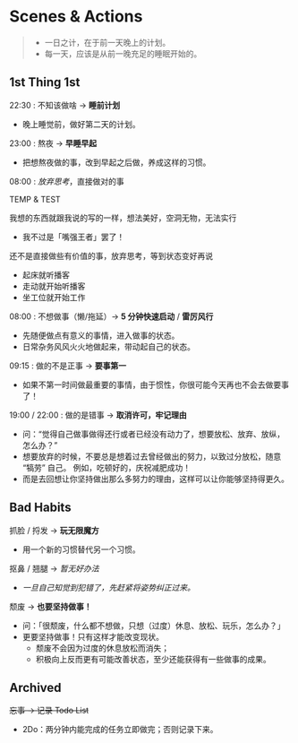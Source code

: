 # Scenes & Actions

> - 一日之计，在于前一天晚上的计划。
> - 每一天，应该是从前一晚充足的睡眠开始的。

## 1st Thing 1st

22:30 : 不知该做啥 → **睡前计划**

- 晚上睡觉前，做好第二天的计划。

23:00 : 熬夜 → **早睡早起**

- 把想熬夜做的事，改到早起之后做，养成这样的习惯。

08:00 : _放弃思考_，直接做对的事

TEMP & TEST

我想的东西就跟我说的写的一样，想法美好，空洞无物，无法实行

- 我不过是「嘴强王者」罢了！

还不是直接做些有价值的事，放弃思考，等到状态变好再说

- 起床就听播客
- 走动就开始听播客
- 坐工位就开始工作

08:00 : 不想做事（懒/拖延）→ **5 分钟快速启动** / **雷厉风行**

- 先随便做点有意义的事情，进入做事的状态。
- 日常杂务风风火火地做起来，带动起自己的状态。

09:15 : 做的不是正事 → **要事第一**

- 如果不第一时间做最重要的事情，由于惯性，你很可能今天再也不会去做要事了！

19:00 / 22:00 : 做的是错事 → **取消许可，牢记理由**

- 问：“觉得自己做事做得还行或者已经没有动力了，想要放松、放弃、放纵，怎么办？”
- 想要放弃的时候，不要总是想着过去曾经做出的努力，以致过分放松，随意 “犒劳” 自己。
    例如，吃顿好的，庆祝减肥成功！
- 而是去回想让你坚持做出那么多努力的理由，这样可以让你能够坚持得更久。

## Bad Habits

抓脸 / 捋发 → **玩无限魔方**

- 用一个新的习惯替代另一个习惯。

抠鼻 / 翘腿 → _暂无好办法_

- _一旦自己知觉到犯错了，先赶紧将姿势纠正过来。_

颓废 → **也要坚持做事！**

- 问：「很颓废，什么都不想做，只想（过度）休息、放松、玩乐，怎么办？」
- 更要坚持做事！只有这样才能改变现状。
    - 颓废不会因为过度的休息放松而消失；
    - 积极向上反而更有可能改善状态，至少还能获得有一些做事的成果。

## Archived

~~忘事 → 记录 Todo List~~

- 2Do：两分钟内能完成的任务立即做完；否则记录下来。
